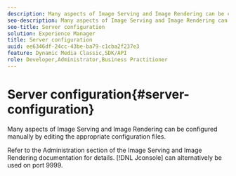 ```yaml
---
description: Many aspects of Image Serving and Image Rendering can be configured manually by editing the appropriate configuration files.
seo-description: Many aspects of Image Serving and Image Rendering can be configured manually by editing the appropriate configuration files.
seo-title: Server configuration
solution: Experience Manager
title: Server configuration
uuid: ee6346df-24cc-43be-ba79-c1cba2f237e3
feature: Dynamic Media Classic,SDK/API
role: Developer,Administrator,Business Practitioner
---
```


# Server configuration{#server-configuration}

Many aspects of Image Serving and Image Rendering can be configured manually by editing the appropriate configuration files.

Refer to the Administration section of the Image Serving and Image Rendering documentation for details. [!DNL Jconsole] can alternatively be used on port 9999. 
